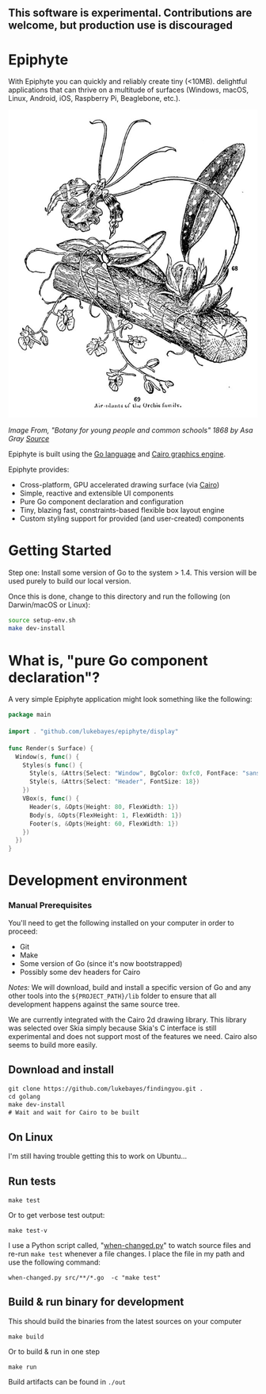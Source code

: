 
## This software is experimental. Contributions are welcome, but production use is discouraged

# Epiphyte

With Epiphyte you can quickly and reliably create tiny (<10MB). delightful applications that can thrive on a multitude of surfaces (Windows, macOS, Linux, Android, iOS, Raspberry Pi, Beaglebone, etc.).

![Epiphyte plant illustration from 1868](media/epiphyte.jpg)

*Image From, "Botany for young people and common schools" 1868 by Asa Gray [Source](https://commons.wikimedia.org/wiki/File:Botany_for_young_people_and_common_schools_(1868)_(20219036949).jpg)*

Epiphyte is built using the [Go language](https://golang.org/) and [Cairo graphics engine](https://cairographics.org/).

Epiphyte provides:
* Cross-platform, GPU accelerated drawing surface (via [Cairo](https://cairographics.org))
* Simple, reactive and extensible UI components
* Pure Go component declaration and configuration
* Tiny, blazing fast, constraints-based flexible box layout engine
* Custom styling support for provided (and user-created) components

# Getting Started

Step one: Install some version of Go to the system > 1.4. This version will be used purely to build our local version.

Once this is done, change to this directory and run the following (on Darwin/macOS or Linux):

```bash
source setup-env.sh
make dev-install
```

# What is, "pure Go component declaration"?
A very simple Epiphyte application might look something like the following:
```go
package main

import . "github.com/lukebayes/epiphyte/display"

func Render(s Surface) {
  Window(s, func() {
    Styles(s func() {
      Style(s, &Attrs{Select: "Window", BgColor: 0xfc0, FontFace: "sans", FontSize: 12, Padding: 20})
      Style(s, &Attrs{Select: "Header", FontSize: 18})
    })
    VBox(s, func() {
      Header(s, &Opts{Height: 80, FlexWidth: 1})
      Body(s, &Opts{FlexHeight: 1, FlexWidth: 1})
      Footer(s, &Opts{Height: 60, FlexWidth: 1})
    })
  })
}
```


# Development environment

### Manual Prerequisites
You'll need to get the following installed on your computer in order to proceed:
* Git
* Make
* Some version of Go (since it's now bootstrapped)
* Possibly some dev headers for Cairo

*Notes:*
We will download, build and install a specific version of Go and any other tools into the `${PROJECT_PATH}/lib` folder to ensure that all development happens against the same source tree.

We are currently integrated with the Cairo 2d drawing library. This library was selected over Skia simply because Skia's C interface is still experimental and does not support most of the features we need. Cairo also seems to build more easily.

## Download and install
```
git clone https://github.com/lukebayes/findingyou.git .
cd golang
make dev-install
# Wait and wait for Cairo to be built
```

## On Linux

I'm still having trouble getting this to work on Ubuntu...

## Run tests
```
make test
```
Or to get verbose test output:
```
make test-v
```

I use a Python script called, "[when-changed.py](https://github.com/joh/when-changed)" to watch source files and re-run `make test` whenever a file changes. I place the file in my path and use the following command:
```
when-changed.py src/**/*.go  -c "make test"
```

## Build & run binary for development
This should build the binaries from the latest sources on your computer
```
make build
```
Or to build & run in one step
```
make run
```
Build artifacts can be found in `./out`
